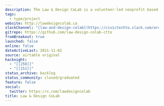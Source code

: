 ```yaml
---
description: The Law & Design CoLab is a volunteer-led nonprofit based in Toronto. It conceived, scoped, and built digital products by engaging with legal experts and community stakeholders.
tags:
  - type/project
website: http://lawdesigncolab.ca
slackChannel: "[law-and-design-colab](https://civictechto.slack.com/archives/C8CDR49QT)"
gitrepo: https://github.com/law-design-colab-ctto
fromBreakout: true
launched: false
online: false
dateActiveLast: 2021-11-02
source: airtable original
hacknight:
  - "[[258]]"
  - "[[151]]"
status_archive: backlog
status_community: closed/graduated
feature: false
social:
  twitter: https://x.com/lawdesigncolab
title: Law & Design CoLab
---
```

